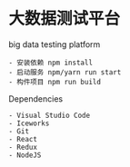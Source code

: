 # 大数据测试平台
big data testing platform

```
- 安装依赖 npm install
- 启动服务 npm/yarn run start
- 构件项目 npm run build
```

 Dependencies
```
- Visual Studio Code
- Iceworks
- Git
- React
- Redux
- NodeJS
```

